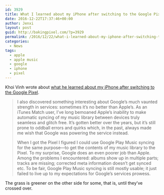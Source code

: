 ```yaml
---
id: 3929
title: What I learned about my iPhone after switching to the Google Pixel
date: 2016-12-22T17:37:46+00:00
author: Jenxi
layout: post
guid: http://bakingpixel.com/?p=3929
permalink: /2016/12/22/what-i-learned-about-my-iphone-after-switching-to-the-google-pixel/
categories:
  - News
tags:
  - apple
  - apple music
  - google
  - iphone
  - pixel
---
```

Khoi Vinh wrote about [what he learned about my iPhone after switching to the Google Pixel](https://www.subtraction.com/2016/12/14/switching-to-the-google-pixel/).

> I also discovered something interesting about Google’s much vaunted strength in services: sometimes it’s no better than Apple’s. As an iTunes Match user, I’ve long bemoaned Apple’s inability to make automatic syncing of my music library between devices truly seamless and glitch free. It’s gotten better over the years, but it’s still prone to oddball errors and quirks which, in the past, always made me wish that Google was powering the service instead.
> 
> When I got the Pixel I figured I could use Google Play Music syncing for the same purpose—to get the contents of my music library to the Pixel. To my surprise, Google does an even poorer job than Apple. Among the problems I encountered: albums show up in multiple parts; tracks are missing; corrected meta information doesn’t get synced etc. To be fair, Google Play Music syncing is still mostly usable; it just failed to live up to my expectations for Google’s services prowess. 

The grass is greener on the other side for some, that is, until they&#8217;ve crossed over.